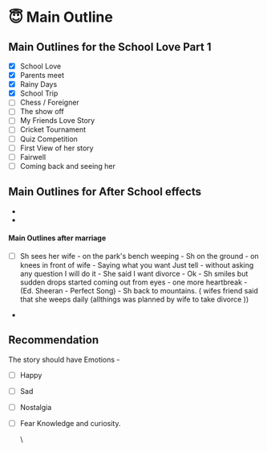 # 😇 Main Outline



## Main Outlines for the School Love Part 1

* [x] School Love
* [x] Parents meet
* [x] Rainy Days
* [x] School Trip
* [ ] Chess / Foreigner
* [ ] The show off
* [ ] My Friends Love Story
* [ ] Cricket Tournament
* [ ] Quiz Competition
* [ ] First View of her story
* [ ] Fairwell
* [ ] Coming back and seeing her

## Main Outlines for After School effects





*
*



#### Main Outlines after marriage

* [ ] Sh sees her wife - on the park's bench weeping - Sh on the ground - on knees in front of wife - Saying what you want Just tell - without asking any question I will do it - She said I want divorce - Ok - Sh smiles but sudden drops started coming out from eyes - one more heartbreak - (Ed. Sheeran - Perfect Song) -  Sh back to mountains. ( wifes friend said that she weeps daily (allthings was planned by wife to take divorce ))
*



## Recommendation



The story should have Emotions -&#x20;

* [ ] Happy
* [ ] Sad
* [ ] Nostalgia
*   [ ] Fear Knowledge and curiosity.

    \

